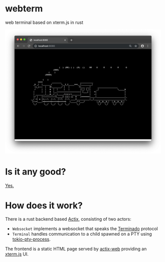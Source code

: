 # webterm
web terminal based on xterm.js in rust

![Screenshot](screenshots/screenshot.png)

# Is it any good?
[Yes.](https://news.ycombinator.com/item?id=3067434)

# How does it work?

There is a rust backend based [Actix], consisting of two actors:
* `Websocket` implements a websocket that speaks the [Terminado] protocol
* `Terminal` handles communication to a child spawned on a PTY using [tokio-pty-process].

The frontend is a static HTML page served by [actix-web][Actix] providing an [xterm.js] UI.

[Actix]: https://actix.rs
[Terminado]: https://github.com/jupyter/terminado
[tokio-pty-process]: https://crates.io/crates/tokio-pty-process
[xterm.js]: https://xtermjs.org/
